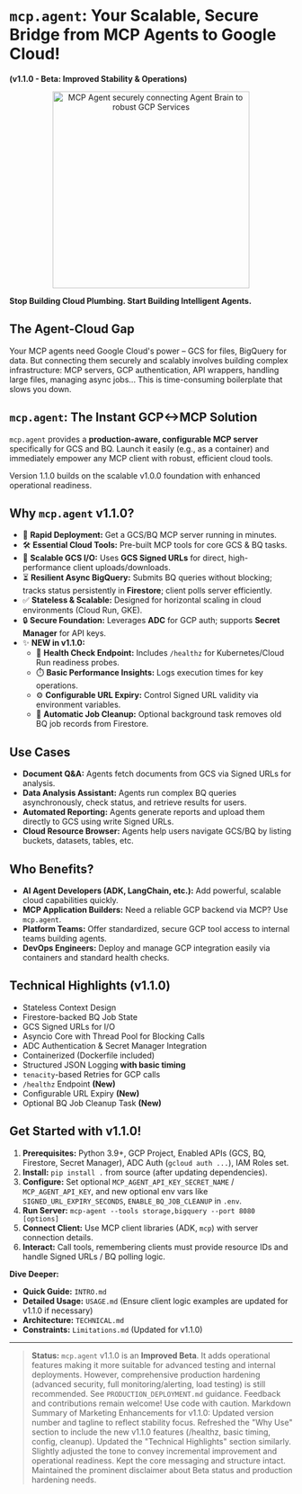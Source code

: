 # `mcp.agent`: Your Scalable, Secure Bridge from MCP Agents to Google Cloud!

**(v1.1.0 - Beta: Improved Stability & Operations)**

<p align="center">
  <!-- Consider adding a relevant visual or logo here -->
  <img src="placeholder_conceptual_graphic_v11.png" alt="MCP Agent securely connecting Agent Brain to robust GCP Services" width="350"/>
</p>

**Stop Building Cloud Plumbing. Start Building Intelligent Agents.**

## The Agent-Cloud Gap

Your MCP agents need Google Cloud's power – GCS for files, BigQuery for data. But connecting them securely and scalably involves building complex infrastructure: MCP servers, GCP authentication, API wrappers, handling large files, managing async jobs... This is time-consuming boilerplate that slows you down.

## `mcp.agent`: The Instant GCP<->MCP Solution

`mcp.agent` provides a **production-aware, configurable MCP server** specifically for GCS and BQ. Launch it easily (e.g., as a container) and immediately empower any MCP client with robust, efficient cloud tools.

Version 1.1.0 builds on the scalable v1.0.0 foundation with enhanced operational readiness.

## Why `mcp.agent` v1.1.0?

*   🚀 **Rapid Deployment:** Get a GCS/BQ MCP server running in minutes.
*   🛠️ **Essential Cloud Tools:** Pre-built MCP tools for core GCS & BQ tasks.
*   🔗 **Scalable GCS I/O:** Uses **GCS Signed URLs** for direct, high-performance client uploads/downloads.
*   ⏳ **Resilient Async BigQuery:** Submits BQ queries without blocking; tracks status persistently in **Firestore**; client polls server efficiently.
*   ✅ **Stateless & Scalable:** Designed for horizontal scaling in cloud environments (Cloud Run, GKE).
*   🔒 **Secure Foundation:** Leverages **ADC** for GCP auth; supports **Secret Manager** for API keys.
*   ✨ **NEW in v1.1.0:**
    *   🏥 **Health Check Endpoint:** Includes `/healthz` for Kubernetes/Cloud Run readiness probes.
    *   ⏱️ **Basic Performance Insights:** Logs execution times for key operations.
    *   ⚙️ **Configurable URL Expiry:** Control Signed URL validity via environment variables.
    *   🧹 **Automatic Job Cleanup:** Optional background task removes old BQ job records from Firestore.

## Use Cases

*   **Document Q&A:** Agents fetch documents from GCS via Signed URLs for analysis.
*   **Data Analysis Assistant:** Agents run complex BQ queries asynchronously, check status, and retrieve results for users.
*   **Automated Reporting:** Agents generate reports and upload them directly to GCS using write Signed URLs.
*   **Cloud Resource Browser:** Agents help users navigate GCS/BQ by listing buckets, datasets, tables, etc.

## Who Benefits?

*   **AI Agent Developers (ADK, LangChain, etc.):** Add powerful, scalable cloud capabilities quickly.
*   **MCP Application Builders:** Need a reliable GCP backend via MCP? Use `mcp.agent`.
*   **Platform Teams:** Offer standardized, secure GCP tool access to internal teams building agents.
*   **DevOps Engineers:** Deploy and manage GCP integration easily via containers and standard health checks.

## Technical Highlights (v1.1.0)

*   Stateless Context Design
*   Firestore-backed BQ Job State
*   GCS Signed URLs for I/O
*   Asyncio Core with Thread Pool for Blocking Calls
*   ADC Authentication & Secret Manager Integration
*   Containerized (Dockerfile included)
*   Structured JSON Logging **with basic timing**
*   `tenacity`-based Retries for GCP calls
*   `/healthz` Endpoint **(New)**
*   Configurable URL Expiry **(New)**
*   Optional BQ Job Cleanup Task **(New)**

## Get Started with v1.1.0!

1.  **Prerequisites:** Python 3.9+, GCP Project, Enabled APIs (GCS, BQ, Firestore, Secret Manager), ADC Auth (`gcloud auth ...`), IAM Roles set.
2.  **Install:** `pip install .` from source (after updating dependencies).
3.  **Configure:** Set optional `MCP_AGENT_API_KEY_SECRET_NAME` / `MCP_AGENT_API_KEY`, and new optional env vars like `SIGNED_URL_EXPIRY_SECONDS`, `ENABLE_BQ_JOB_CLEANUP` in `.env`.
4.  **Run Server:** `mcp-agent --tools storage,bigquery --port 8080 [options]`
5.  **Connect Client:** Use MCP client libraries (ADK, `mcp`) with server connection details.
6.  **Interact:** Call tools, remembering clients must provide resource IDs and handle Signed URLs / BQ polling logic.

**Dive Deeper:**

*   **Quick Guide:** `INTRO.md`
*   **Detailed Usage:** `USAGE.md` (Ensure client logic examples are updated for v1.1.0 if necessary)
*   **Architecture:** `TECHNICAL.md`
*   **Constraints:** `Limitations.md` (Updated for v1.1.0)

---

> **Status:** `mcp.agent` v1.1.0 is an **Improved Beta**. It adds operational features making it more suitable for advanced testing and internal deployments. However, comprehensive production hardening (advanced security, full monitoring/alerting, load testing) is still recommended. See `PRODUCTION_DEPLOYMENT.md` guidance. Feedback and contributions remain welcome!
Use code with caution.
Markdown
Summary of Marketing Enhancements for v1.1.0:
Updated version number and tagline to reflect stability focus.
Refreshed the "Why Use" section to include the new v1.1.0 features (/healthz, basic timing, config, cleanup).
Updated the "Technical Highlights" section similarly.
Slightly adjusted the tone to convey incremental improvement and operational readiness.
Kept the core messaging and structure intact.
Maintained the prominent disclaimer about Beta status and production hardening needs.
